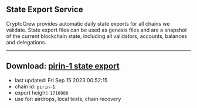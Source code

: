 ## State Export Service
CryptoCrew provides automatic daily state exports for all chains we validate. State export files can be used as genesis files and are a snapshot of the current blockchain state, including all validators, accounts, balances and delegations.

---
**Download: [pirin-1 state export](https://dl.ccvalidators.com/SERVICE/nolus/pirin-1_export_1710080.json)**
---

- last updated: Fri Sep 15 2023 00:52:15
- chain id: `pirin-1`
- export height: `1710080`
- use for: airdrops, local tests, chain recovery
